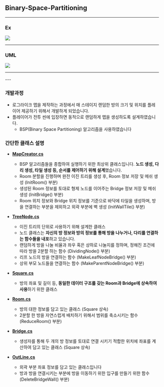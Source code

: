 ## Binary-Space-Partitioning   
   
<hr>   
<h3>Ex</h3>   
<image src="./image/bsp_result.PNG"/>   
<hr>
<h3> UML</h3>   
<image src="./image/BSP_UML.png"/>
<hr>   
---  

### 개발과정
- 로그라이크 맵을 제작하는 과정에서 매 스테이지 랜덤한 방의 크기 및 위치를 플레이어 제공하기 위해서 개발하게 되었습니다.
- 플레이어가 전투 씬에 입장하면 동적으로 랜덤하게 맵을 생성하도록 설계하였습니다.
   - BSP(Binary Space Partitioning) 알고리즘을 사용하였습니다


### 간단한 클래스 설명
- [**MapCreator.cs**](https://github.com/shji0318/Binary-Space-Partitioning/blob/main/Assets/BSP/Script/MapCreator.cs)
  - BSP 알고리즘들을 종합하여 실행하기 위한 최상위 클래스입니다. **노드 생성, 다리 생성, 타일 생성 등, 순서를 제어하기 위해 설계**했습니다. 
  - Room 분할을 진행하며 완전 이진 트리를 생성 후, Room 정보 저장 및 메쉬 생성 (InitRoom() 부분)
  - 생성된 Room 정보를 토대로 형제 노드를 이어주는 Bridge 정보 저장 및 메쉬 생성 (InitBridge() 부분)
  - Room 위치 정보와 Bridge 위치 정보를 기준으로 바닥에 타일을 생성하며, 방을 연결하는 부분을 제외하고 외곽 부분에 벽 생성 (InitWallTile() 부분)


 - [**TreeNode.cs**](https://github.com/shji0318/Binary-Space-Partitioning/blob/main/Assets/BSP/Script/TreeNode.cs)
    - 이진 트리의 단위로 사용하기 위해 설계한 클래스
    - 노드 클래스는 **자신의 방 정보와 방의 정보를 통해 방을 나누거나, 다리를 연결하는 함수들을 내포**하고 있습니다.
    - 랜덤하게 방을 나눌 비율과 좌우 혹은 상하로 나눌지를 정하며, 정해진 조건에 따라 방을 2분할 하는 함수 (DividingNode() 부분)
    - 리프 노드의 방을 연결하는 함수 (MakeLeafNodeBridge() 부분)
    - 상위 부모 노드들을 연결하는 함수 (MakeParentNodeBridge() 부분) 


- [**Square.cs**](https://github.com/shji0318/Binary-Space-Partitioning/blob/main/Assets/BSP/Script/Square.cs)
    - 방의 좌표 및 길이 등, **동일한 데이터 구조를 갖는 Room과 Bridge에 상속하여 사용**하기 위한 클래스 


- [**Room.cs**](https://github.com/shji0318/Binary-Space-Partitioning/blob/main/Assets/BSP/Script/Room.cs)
    - 방의 대한 정보를 담고 있는 클래스 (Square 상속)
    - 2분할 한 방을 자연스럽게 배치하기 위해서 범위를 축소시키는 함수 (ReduceRoom() 부분)
 
  
- [**Bridge.cs**](https://github.com/shji0318/Binary-Space-Partitioning/blob/main/Assets/BSP/Script/Bridge.cs)
    - 생성자를 통해 두 개의 방 정보를 토대로 연결 시키기 적합한 위치에 좌표를 계산하여 담고 있는 클래스 (Square 상속)
 

- [**OutLine.cs**](https://github.com/shji0318/Binary-Space-Partitioning/blob/main/Assets/BSP/Script/OutLine.cs)
    - 외곽 부분 좌표 정보를 담고 있는 클래스입니다
    - 방과 방을 연결시키는 부분에 방을 이동하기 위한 입구를 만들기 위한 함수 (DeleteBridgeWall() 부분)    
